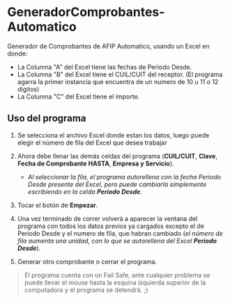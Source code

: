 # GeneradorComprobantes-Automatico

Generador de Comprobantes de AFIP Automatico, usando un Excel en donde:
   - La Columna "A" del Excel tiene las fechas de Periodo Desde.
   - La Columna "B" del Excel tiene el CUIL/CUIT del receptor. (El programa agarra la primer instancia que encuentra de un numero de 10 u 11 o 12 digitos)
   - La Columna "C" del Excel tiene el importe.

## Uso del programa
1. Se selecciona el archivo Excel donde estan los datos, luego puede elegir el número de fila del Excel que desea trabajar

2. Ahora debe llenar las demás celdas del programa (__CUIL/CUIT__, __Clave__, __Fecha de Comprobante HASTA__, __Empresa y Servicio__).
     - *Al seleccionar la fila, el programa autorellena con la fecha Periodo Desde presente del Excel, pero puede cambiarla simplemente escribiendo en la celda __Periodo Desde__.*

3. Tocar el botón de __Empezar__.

4. Una vez terminado de correr volverá a aparecer la ventana del programa con todos los datos previos ya cargados excepto el de Periodo Desde y el numero de fila, que habran cambiado (*el número de fila aumenta una unidad, con lo que se autorellena del Excel __Periodo Desde__*).

6. Generar otro comprobante o cerrar el programa.

> El programa cuenta con un Fail Safe, ante cualquier problema se puede llevar el mouse hasta la esquina izquierda superior de la computadora y el programa se detendrá. ;)

